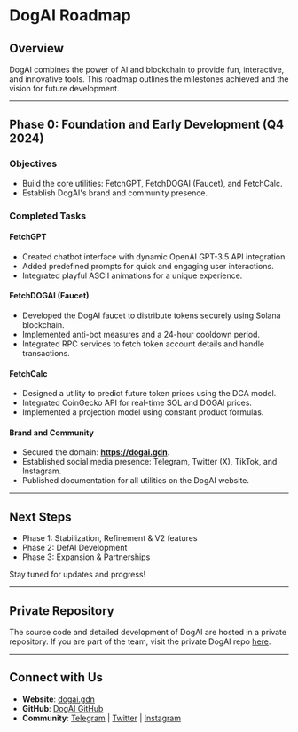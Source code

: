 # DogAI Roadmap

## Overview
DogAI combines the power of AI and blockchain to provide fun, interactive, and innovative tools. This roadmap outlines the milestones achieved and the vision for future development.

---

## Phase 0: Foundation and Early Development (Q4 2024)

### Objectives
- Build the core utilities: FetchGPT, FetchDOGAI (Faucet), and FetchCalc.
- Establish DogAI's brand and community presence.

### Completed Tasks
#### FetchGPT
- Created chatbot interface with dynamic OpenAI GPT-3.5 API integration.
- Added predefined prompts for quick and engaging user interactions.
- Integrated playful ASCII animations for a unique experience.

#### FetchDOGAI (Faucet)
- Developed the DogAI faucet to distribute tokens securely using Solana blockchain.
- Implemented anti-bot measures and a 24-hour cooldown period.
- Integrated RPC services to fetch token account details and handle transactions.

#### FetchCalc
- Designed a utility to predict future token prices using the DCA model.
- Integrated CoinGecko API for real-time SOL and DOGAI prices.
- Implemented a projection model using constant product formulas.

#### Brand and Community
- Secured the domain: **https://dogai.gdn**.
- Established social media presence: Telegram, Twitter (X), TikTok, and Instagram.
- Published documentation for all utilities on the DogAI website.

---

## Next Steps
- Phase 1: Stabilization, Refinement & V2 features
- Phase 2: DefAI Development
- Phase 3: Expansion & Partnerships

Stay tuned for updates and progress!

---

## Private Repository
The source code and detailed development of DogAI are hosted in a private repository. If you are part of the team, visit the private DogAI repo [here](https://github.com/d0tsama-dev/DogAI).

---

## Connect with Us
- **Website**: [dogai.gdn](https://dogai.gdn)
- **GitHub**: [DogAI GitHub](https://github.com/d0tsama-dev)
- **Community**: [Telegram](https://t.me/dogai_gg) | [Twitter](https://x.com/dogai_gg) | [Instagram](https://www.instagram.com/dogai_gg)
